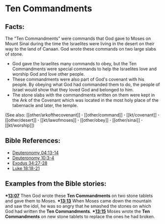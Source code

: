 # Ten Commandments #

## Facts: ##

The "Ten Commandments" were commands that God gave to Moses on Mount Sinai during the time the Israelites were living in the desert on their way to the land of Canaan. God wrote these commands on two large slabs of stone.

* God gave the Israelites many commands to obey, but the Ten Commandments were special commands to help the Israelites love and worship God and love other people.
* These commandments were also part of God's covenant with his people. By obeying what God had commanded them to do, the people of Israel would show that they loved God and belonged to him.
* The stone slabs with the commandments written on them were kept in the Ark of the Covenant which was located in the most holy place of the tabernacle and later, the temple.

(See also: [[other/arkofthecovenant]] **·** [[other/command]] **·** [[kt/covenant]] **·** [[other/desert]] **·** [[kt/lawofmoses]] **·** [[other/obey]] **·** [[other/sinai]] **·** [[kt/worship]])

## Bible References: ##

* [Deuteronomy 04:13-14](en/tn/deu/help/04/13)
* [Deuteronomy 10:3-4](en/tn/deu/help/10/03)
* [Exodus 34:27-28](en/tn/exo/help/34/27)
* [Luke 18:18-21](en/tn/luk/help/18/18)

## Examples from the Bible stories: ##

  __*[13:07](en/tn/obs/help/13/07)__  Then God wrote these __Ten Commandments__ on two stone tablets and gave them to Moses.
  __*[13:13](en/tn/obs/help/13/13)__  When Moses came down the mountain and saw the idol, he was so angry that he smashed the stones on which God had written the __Ten Commandments__. 
  __*[13:15](en/tn/obs/help/13/15)__  Moses wrote the __Ten Commandments__ on new stone tablets to replace the ones he had broken.